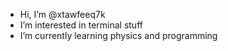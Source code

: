 - Hi, I’m @xtawfeeq7k
- I’m interested in terminal stuff
- I’m currently learning physics and programming
